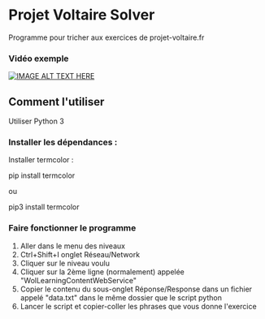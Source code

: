 # Projet Voltaire Solver
Programme pour tricher aux exercices de projet-voltaire.fr

### Vidéo exemple

[![IMAGE ALT TEXT HERE](https://img.youtube.com/vi/npYn8sG4pmA/0.jpg)](https://www.youtube.com/watch?v=npYn8sG4pmA)

## Comment l'utiliser

Utiliser Python 3

### Installer les dépendances :

Installer termcolor :

pip install termcolor

ou

pip3 install termcolor

### Faire fonctionner le programme

1. Aller dans le menu des niveaux
2. Ctrl+Shift+I onglet Réseau/Network
3. Cliquer sur le niveau voulu
4. Cliquer sur la 2ème ligne (normalement) appelée "WolLearningContentWebService"
5. Copier le contenu du sous-onglet Réponse/Response dans un fichier appelé "data.txt" dans le même dossier que le script python
6. Lancer le script et copier-coller les phrases que vous donne l'exercice

